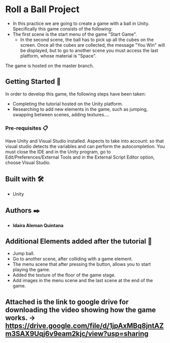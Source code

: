 # Roll a Ball Project

- In this practice we are going to create a game with a ball in Unity. Specifically this game consists of the following:
- The first scene is the start menu of the game "Start Game".
  - In the second scene, the ball has to pick up all the cubes on the screen. Once all the cubes are collected, the message "You Win" will be displayed, but to go to another scene you must access the last platform, whose material is "Space".

The game is hosted on the master branch.

## Getting Started 🚀

In order to develop this game, the following steps have been taken:
  - Completing the tutorial hosted on the Unity platform.
  - Researching to add new elements in the game, such as jumping, swapping between scenes, adding textures....


### Pre-requisites 📋

Have Unity and Visual Studio installed.
Aspects to take into account: so that visual studio detects the variables and can perform the autocompletion. You must close the IDE and in the Unity program, go to Edit/Preferences/External Tools and in the External Script Editor option, choose Visual Studio.

## Built with 🛠️

* Unity 

## Authors ✒️

* **Idaira Aleman Quintana**

## Additional Elements added after the tutorial 🎁

* Jump ball.
* Go to another scene, after colliding with a game element.
* The menu scene that after pressing the button, allows you to start playing the game.
* Added the texture of the floor of the game stage.
* Add images in the menu scene and the last scene at the end of the game.

## Attached is the link to google drive for downloading the video showing how the game works. -> https://drive.google.com/file/d/1jpAxMBq8jntAZm3SAX9Uqj6v9eam2kjc/view?usp=sharing
